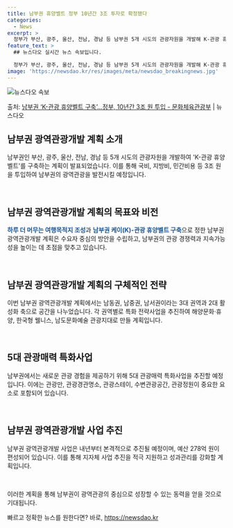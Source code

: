 ```yaml
---
title: 남부권 휴양벨트 정부 10년간 3조 투자로 확정됐다
categories:
  - News
excerpt: >
  정부가 부산, 광주, 울산, 전남, 경남 등 남부권 5개 시도의 관광자원을 개발해 K-관광 휴양 벨트를 구축…
feature_text: >
  ## 뉴스다오 실시간 뉴스 속보입니다.

  정부가 부산, 광주, 울산, 전남, 경남 등 남부권 5개 시도의 관광자원을 개발해 K-관광 휴양 벨트를 구축…
image: 'https://newsdao.kr/res/images/meta/newsdao_breakingnews.jpg'
---
```


![뉴스다오 속보](https://newsdao.kr/res/images/meta/newsdao_breakingnews.jpg)

<p>출처: <a href="https://newsdao.kr/2869" rel="dofollow">남부권 ‘K-관광 휴양벨트 구축’…정부, 10년간 3조 원 투입 - 문화체육관광부</a> | 뉴스다오</p>

<h2 data-ke-size="size26">남부권 광역관광개발 계획 소개</h2>
남부권인 부산, 광주, 울산, 전남, 경남 등 5개 시도의 관광자원을 개발하여 'K-관광 휴양 벨트'를 구축하는 계획이 발표되었습니다. 이를 통해 국비, 지방비, 민간비용 등 3조 원을 투입하여 남부권의 광역관광을 발전시킬 예정입니다.

<p data-ke-size="size16">&nbsp;</p>

<h2 data-ke-size="size24">남부권 광역관광개발 계획의 목표와 비전</h2>
<b><span style="color: #1a5490;">하루 더 머무는 여행목적지 조성</span></b>과 <b><span style="color: #1a5490;">남부권 케이(K)-관광 휴양벨트 구축</span></b>으로 정한 남부권 광역관광개발 계획은 수요자 중심의 방안을 수립하고, 남부권의 관광 경쟁력과 지속가능성을 높이는 데 초점을 맞추고 있습니다.

<p data-ke-size="size16">&nbsp;</p>

<h2 data-ke-size="size24">남부권 광역관광개발 계획의 구체적인 전략</h2>
이번 남부권 광역관광개발 계획에서는 남동권, 남중권, 남서권이라는 3대 권역과 2대 활성화 축으로 공간을 나누었습니다. 각 권역별로 특화 전략사업을 추진하여 해양문화·휴양, 한국형 웰니스, 남도문화예술 관광지대로 만들 계획입니다.

<p data-ke-size="size16">&nbsp;</p>

<h2 data-ke-size="size24">5대 관광매력 특화사업</h2>
남부권에서는 새로운 관광 경험을 제공하기 위해 5대 관광매력 특화사업을 추진할 예정입니다. 이에는 관광만, 관광경관명소, 관광스테이, 수변관광공간, 관광정원이 중요한 요소로 포함되어 있습니다.

<p data-ke-size="size16">&nbsp;</p>

<h2 data-ke-size="size24">남부권 광역관광개발 사업 추진</h2>
남부권 광역관광개발 사업은 내년부터 본격적으로 추진될 예정이며, 예산 278억 원이 편성되어 있습니다. 이를 통해 지자체 사업 추진을 적극 지원하고 성과관리를 강화할 계획입니다.

<p data-ke-size="size16">&nbsp;</p>

이러한 계획을 통해 남부권이 광역관광의 중심으로 성장할 수 있는 동력을 얻을 것으로 기대됩니다. 

빠르고 정확한 뉴스를 원한다면? 바로, <a href="https://newsdao.kr" rel="dofollow">https://newsdao.kr</a>


    
